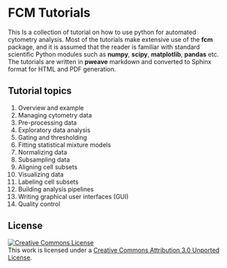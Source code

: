 FCM Tutorials
=========

This Is a collection of tutorial on how to use python for automated cytometry analysis. Most of the tutorials make extensive use of the **fcm** package, and it is assumed that the reader is familiar with standard scientific Python modules such as **numpy**, **scipy**, **matplotlib**, **pandas** etc. The tutorials are written in **pweave** markdown and converted to Sphinx format for HTML and PDF generation.

Tutorial topics
------------

 1. Overview and example
 2. Managing cytometry data
 3. Pre-processing data
 4. Exploratory data analysis
 5. Gating and thresholding
 6. Fitting statistical mixture models
 7. Normalizing data
 8. Subsampling data
 9. Aligning cell subsets
 10. Visualizing data
 11. Labeling cell subsets
 12. Building analysis pipelines
 13. Writing graphical user interfaces (GUI)
 14. Quality control

License
-------

<a rel="license" href="http://creativecommons.org/licenses/by/3.0/deed.en_US"><img alt="Creative Commons License" style="border-width:0" src="http://i.creativecommons.org/l/by/3.0/88x31.png" /></a><br />This work is licensed under a <a rel="license" href="http://creativecommons.org/licenses/by/3.0/deed.en_US">Creative Commons Attribution 3.0 Unported License</a>.

